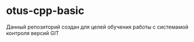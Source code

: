 # otus-cpp-basic
Данный репозиторий создан для целей обучения работы с системамой контроля версий GIT
